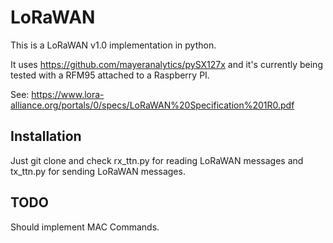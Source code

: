 # LoRaWAN
This is a LoRaWAN v1.0 implementation in python.

It uses https://github.com/mayeranalytics/pySX127x and it's currently being tested with a RFM95 attached to a Raspberry PI.

See: https://www.lora-alliance.org/portals/0/specs/LoRaWAN%20Specification%201R0.pdf

## Installation
Just git clone and check rx_ttn.py for reading LoRaWAN messages and tx_ttn.py for sending LoRaWAN messages.

## TODO
Should implement MAC Commands.
